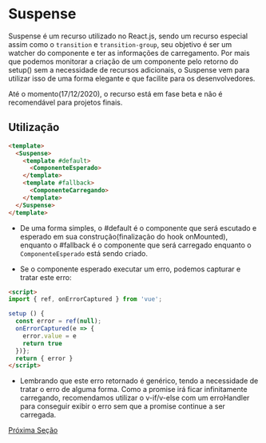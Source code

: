 # Suspense

Suspense é um recurso utilizado no React.js, sendo um recurso especial assim como o `transition` e `transition-group`, seu objetivo é ser um watcher do componente e ter as informações de carregamento. Por mais que podemos monitorar a criação de um componente pelo retorno do setup() sem a necessidade de recursos adicionais, o Suspense vem para utilizar isso de uma forma elegante e que facilite para os desenvolvedores. 

Até o momento(17/12/2020), o recurso está em fase beta e não é recomendável para projetos finais.

## Utilização

```html
<template>
  <Suspense>
    <template #default>
      <ComponenteEsperado>
    </template>
    <template #fallback>
      <ComponenteCarregando>
    </template>
  </Suspense>
</template>
```

* De uma forma simples, o #default é o componente que será escutado e esperado em sua construção(finalização do hook onMounted), enquanto o #fallback é o componente que será carregado enquanto o `ComponenteEsperado` está sendo criado.

* Se o componente esperado executar um erro, podemos capturar e tratar este erro:

```html
<script>
import { ref, onErrorCaptured } from 'vue';

setup () {
  const error = ref(null);
  onErrorCaptured(e => {
    error.value = e
    return true
  })};
  return { error }
</script>
```

* Lembrando que este erro retornado é genérico, tendo a necessidade de tratar o erro de alguma forma. Como a promise irá ficar infinitamente carregando, recomendamos utilizar o v-if/v-else com um erroHandler para conseguir exibir o erro sem que a promise continue a ser carregada.

[Próxima Seção](./5%20-%20JSX.md)
